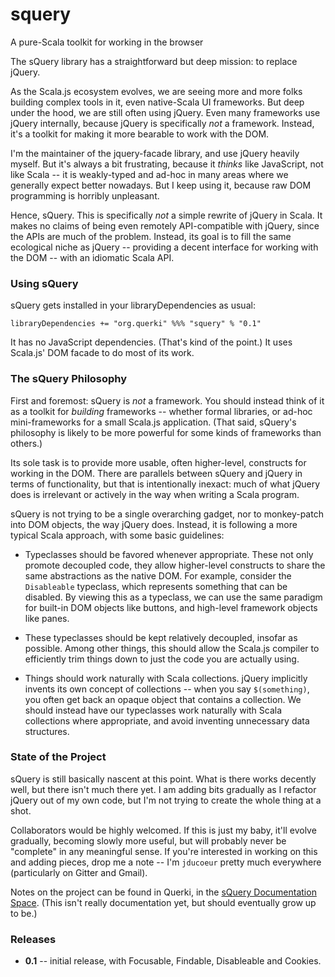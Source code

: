 # squery
A pure-Scala toolkit for working in the browser

The sQuery library has a straightforward but deep mission: to replace jQuery.

As the Scala.js ecosystem evolves, we are seeing more and more folks building complex tools in it, even native-Scala UI frameworks. But deep under the hood, we are still often using jQuery. Even many frameworks use jQuery internally, because jQuery is specifically *not* a framework. Instead, it's a toolkit for making it more bearable to work with the DOM.

I'm the maintainer of the jquery-facade library, and use jQuery heavily myself. But it's always a bit frustrating, because it *thinks* like JavaScript, not like Scala -- it is weakly-typed and ad-hoc in many areas where we generally expect better nowadays. But I keep using it, because raw DOM programming is horribly unpleasant.

Hence, sQuery. This is specifically *not* a simple rewrite of jQuery in Scala. It makes no claims of being even remotely API-compatible with jQuery, since the APIs are much of the problem. Instead, its goal is to fill the same ecological niche as jQuery -- providing a decent interface for working with the DOM -- with an idiomatic Scala API.

### Using sQuery

sQuery gets installed in your libraryDependencies as usual:
```
libraryDependencies += "org.querki" %%% "squery" % "0.1"
```

It has no JavaScript dependencies. (That's kind of the point.) It uses Scala.js' DOM facade to do most of its work.

### The sQuery Philosophy

First and foremost: sQuery is *not* a framework. You should instead think of it as a toolkit for *building* frameworks -- whether formal libraries, or ad-hoc mini-frameworks for a small Scala.js application. (That said, sQuery's philosophy is likely to be more powerful for some kinds of frameworks than others.)

Its sole task is to provide more usable, often higher-level, constructs for working in the DOM. There are parallels between sQuery and jQuery in terms of functionality, but that is intentionally inexact: much of what jQuery does is irrelevant or actively in the way when writing a Scala program.

sQuery is not trying to be a single overarching gadget, nor to monkey-patch into DOM objects, the way jQuery does. Instead, it is following a more typical Scala approach, with some basic guidelines:

* Typeclasses should be favored whenever appropriate. These not only promote decoupled code, they allow higher-level constructs to share the same abstractions as the native DOM. For example, consider the `Disableable` typeclass, which represents something that can be disabled. By viewing this as a typeclass, we can use the same paradigm for built-in DOM objects like buttons, and high-level framework objects like panes.

* These typeclasses should be kept relatively decoupled, insofar as possible. Among other things, this should allow the Scala.js compiler to efficiently trim things down to just the code you are actually using.

* Things should work naturally with Scala collections. jQuery implicitly invents its own concept of collections -- when you say `$(something)`, you often get back an opaque object that contains a collection. We should instead have our typeclasses work naturally with Scala collections where appropriate, and avoid inventing unnecessary data structures.

### State of the Project

sQuery is still basically nascent at this point. What is there works decently well, but there isn't much there yet. I am adding bits gradually as I refactor jQuery out of my own code, but I'm not trying to create the whole thing at a shot.

Collaborators would be highly welcomed. If this is just my baby, it'll evolve gradually, becoming slowly more useful, but will probably never be "complete" in any meaningful sense. If you're interested in working on this and adding pieces, drop me a note -- I'm `jducoeur` pretty much everywhere (particularly on Gitter and Gmail).

Notes on the project can be found in Querki, in the [sQuery Documentation Space](https://www.querki.net/u/jducoeur/squery-documentation/#!squery-documentation). (This isn't really documentation yet, but should eventually grow up to be.)

### Releases

* **0.1** -- initial release, with Focusable, Findable, Disableable and Cookies.
